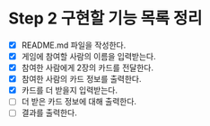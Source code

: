 # Step 2 구현할 기능 목록 정리
- [X] README.md 파일을 작성한다.
- [X] 게임에 참여할 사람의 이름을 입력받는다. 
- [X] 참여한 사람에게 2장의 카드를 전달한다.
- [X] 참여한 사람의 카드 정보를 출력한다.
- [X] 카드를 더 받을지 입력받는다.
- [ ] 더 받은 카드 정보에 대해 출력한다.
- [ ] 결과를 출력한다.
